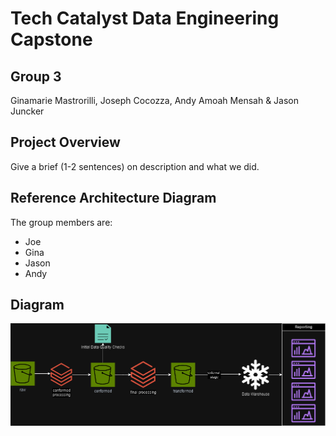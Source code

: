 # Tech Catalyst Data Engineering Capstone
## Group 3
Ginamarie Mastrorilli, Joseph Cocozza, Andy Amoah Mensah & Jason Juncker


## Project Overview
Give a brief (1-2 sentences) on description and what we did.

## Reference Architecture Diagram
The group members are:
- Joe
- Gina
- Jason
- Andy

## Diagram
![diagram](./diagram.drawio.png)

